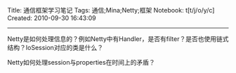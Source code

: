 Title: 通信框架学习笔记
Tags: 通信;Mina;Netty;框架
Notebook: t[t/j/o/y/c]
Created: 2010-09-30 16:43:09

------

Netty是如何处理信息的？例如Netty中有Handler，是否有filter？是否也使用链式结构？IoSession对应的类是什么？

Netty如何处理session与properties在时间上的矛盾？